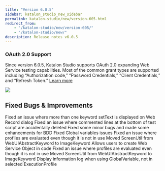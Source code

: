 ```yaml
---
title: "Version 6.0.5"
sidebar: katalon_studio_new_sidebar
permalink: katalon-studio/new/version-605.html
redirect_from:
    - "/katalon-studio/new/version-605/"
    - "/katalon-studio/new/"
description: Release notes v6.0.5
---
```



### OAuth 2.0 Support

Since version 6.0.5, Katalon Studio supports OAuth 2.0 expanding Web Service testing capabilities. Most of the common grant types are supported including “Authorization code,” “Password Credentials,” “Client Credentials,” and “Refresh Token.”
[Learn more](https://docs.katalon.com/katalon-studio/docs/authorization-oauth2.html)

![](../../images/katalon-studio/docs/authorization-oauth2/5.png)

Fixed Bugs & Improvements
-----------------------
Fixed an issue where more than one keyword setText is displayed on Web Record dialog
Fixed an issue where commented lines at the bottom of test script are accidentally deleted 
Fixed some minor bugs and made some enhancements for BDD
Fixed Global variables issues
Fixed an issue where profiles are evaluated even though it is not in use
Moved ScreenUtil from WebUIAbstractKeyword to ImageKeyword
Allows users to create Web Service Object in code
Fixed an issue where profiles are evaluated even though it is not in use
Moved ScreenUtil from WebUIAbstractKeyword to ImageKeyword
Display information log when using GlobalVariable, not in selected ExecutionProfile


